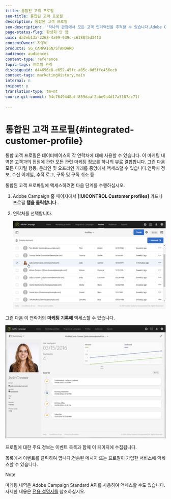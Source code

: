 ```yaml
---
title: 통합된 고객 프로필
seo-title: 통합된 고객 프로필
description: 통합된 고객 프로필
seo-description: '"하나의 관점에서 모든 고객 인터랙션을 추적할 수 있습니다.Adobe Campaign 통합 고객 프로필은 고객 라이프사이클 전반에서 업데이트됩니다."'
page-status-flag: 활성화 안 함
uuid: da2eb13a-2268-4a99-939c-c6388f5d34f3
contentOwner: 자우비
products: SG_CAMPAIGN/STANDARD
audience: audiences
content-type: reference
topic-tags: 프로필 관리
discoiquuid: d44656e8-e652-45fc-a05c-0d5ffe456ecb
context-tags: marketingHistory,main
internal: n
snippet: y
translation-type: tm+mt
source-git-commit: 94c7649448aff859daaf2bbe9a4d17a5187ac71f

---
```



# 통합된 고객 프로필{#integrated-customer-profile}

통합 고객 프로필은 데이터베이스의 각 연락처에 대해 사용할 수 있습니다. 이 마케팅 내역은 고객과의 접점에 관한 모든 관련 마케팅 정보를 하나의 뷰로 결합합니다. 그런 다음 모든 디지털 행동, 온라인 및 오프라인 거래를 중앙에서 액세스할 수 있습니다.연락처 정보, 수신 이메일, 추적 로그, 구독 및 구독 취소 등

통합된 고객 프로파일에 액세스하려면 다음 단계를 수행하십시오.

1. Adobe Campaign 홈 페이지에서 **[!UICONTROL Customer profiles]** 카드나 프로필 **탭을 클릭합니다** .
1. 연락처를 선택합니다.

   ![](assets/mkt_hist_access.png)

그런 다음 이 연락처의 **마케팅 기록에** 액세스할 수 있습니다.

![](assets/mkt_hist_view.png)

프로필에 대한 주요 정보는 이벤트 목록과 함께 이 페이지에 수집됩니다.

목록에서 이벤트를 클릭하여 엽니다.전송된 메시지 또는 프로필이 가입한 서비스에 액세스할 수 있습니다.

>[!NOTE]
>
>마케팅 내역은 Adobe Campaign Standard API를 사용하여 액세스할 수도 있습니다. 자세한 내용은 [전용 설명서를](https://final-docs.campaign.adobe.com/doc/standard/en/api/ACS_API.html#interacting-with-marketing-history) 참조하십시오.

